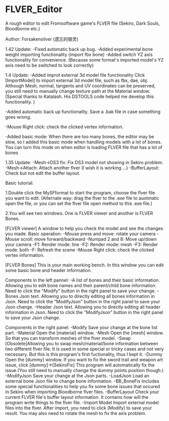 # FLVER_Editor
A rough editor to edit Fromsoftware game's FLVER file (Sekiro, Dark Souls, Bloodborne etc.)

Author: Forsakensilver (遗忘的银灵)

1.42 Update:
-Fixed automatic back up bug.
-Added experimental bone weight importing functionality (import fbx bone)
-Added switch YZ axis functionality for convenience. (Because some format's imported model's YZ axis need to be switched to look correctly)

1.4 Update:
-Added improt external 3d model file functionality
	Click [ImportModel] to import external 3d model file, such as fbx, dae, obj.
	Although Mesh, normal, tangents and UV coordinates can be preserved, you
	still need to manually change texture path at the Material window.
	(Special thanks to Katalash. His DSTOOLS code helped me develop this functionality. )

-Added automatic back up functionality.
	Save a .bak file in case something goes wrong.

-Mouse Right click: check the clicked vertex information.

-Added basic mode: 
	When there are too many bones, the editor may be slow, so I added this basic mode when handling models with a lot of bones.
	You can turn this mode on when editor is loading FLVER file that has a lot of bones

1.35 Update:
-Mesh->DS3 fix: Fix DS3 model not showing in Sekiro problem.
-Mesh->Attach: Attach another flver (I wish it is working ...)
-BufferLayout: Check but not edit the buffer layout.


Basic tutorial:

1.Double click the MySFformat to start the program, choose the flver file you want to edit.
(Alternate way: drag the flver to the .exe file to auotmatic open the file, or you can set the flver file open method to this .exe file.)

2.You will see two windows. One is FLVER viewer and another is FLVER Bones.

[FLVER viewer]
A window to help you check the model and see the changes you made.
Basic operation:
	-Mouse press and move: rotate your camera
	-Mouse scroll: move forward/backward
	-Numpad 2 and 8: Move up/down your camera
	-F1: Render mode: line
	-F2: Render mode: mesh
	-F3: Render mode: both
	-F: Refresh the scene
	-Mouse Right click: check the clicked vertex information.
	
[FLVER Bones]
This is your main working bench. In this window you can edit some basic bone and header information.

Components in the left pannel: 
	-A list of bones and their basic information.
		Allowing you to edit bone names and their parent/child bone information.
		Need to click the  "Modify" button in the right panel to save your change.
	-Bones Json text.
		Allowing you to directly editing all bones information in Json.
		Need to click the "ModifyJson" button in the right panel to save your Json change.
	-Header Json text.
		Allowing you to directly editing all header information in Json.
		Need to click the "ModifyJson" button in the right panel to save your Json change.
		
Components in the right panel:
	-Modify
		Save your change at the bone list part.
	-Material
		Open the [material] window.
	-Mesh
		Open the [mesh] window. So that you can transform meshes of the flver model.
	-Swap
		[Obsolete]Allowing you to swap mesh/material/bone information between two different flver file.
		It is used in some special or tricky cases and not very necessary. 
		But this is this program's first fuctionality, thus I kept it.
	-Dummy
		Open the [dummy] window. If you want to fix the sword trail and weapon art issue, click [dummy]->[SekiroFix]
		This program will automatically fix the issue.(You still need to manually change the dummy points position though.)
	-ModifyJson
		Save your change at the Json parts.
	-LoadJson
		Load an external bone Json file to change bone information.
	-BB_BoneFix
		Includes some special functionalities to help you fix some bone issues that occured in Sekiro when importing 
		Bloodborne flver files.
	-BufferLayout
		Check your current FLVER file's buffer layout information. It contains how will the program write things to the flver file.
	-Import Model
		Import external model files into the flver.
		After import, you need to click [Modify] to save your result.
		You may also need to rotate the mesh to fix the axis problem.
		
